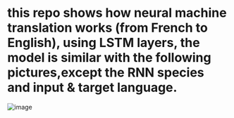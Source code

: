 # this repo shows how neural machine translation works (from French to English), using LSTM layers, the model is similar with the following pictures,except the RNN species and input & target language. #
![image](https://github.com/lianggaoquan/machine-translation/blob/master/src/nmt.png)
